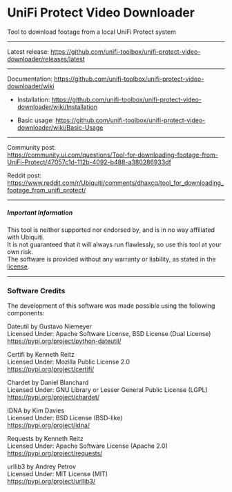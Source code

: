 # UniFi Protect Video Downloader
Tool to download footage from a local UniFi Protect system  

---

Latest release: https://github.com/unifi-toolbox/unifi-protect-video-downloader/releases/latest  

---

Documentation: https://github.com/unifi-toolbox/unifi-protect-video-downloader/wiki  

* Installation: https://github.com/unifi-toolbox/unifi-protect-video-downloader/wiki/Installation  

* Basic usage: https://github.com/unifi-toolbox/unifi-protect-video-downloader/wiki/Basic-Usage  

---

Community post:  
https://community.ui.com/questions/Tool-for-downloading-footage-from-UniFi-Protect/47057c1d-112b-4092-b488-a380286933df

Reddit post:  
https://www.reddit.com/r/Ubiquiti/comments/dhaxcq/tool_for_downloading_footage_from_unifi_protect/

---

##### Important Information
This tool is neither supported nor endorsed by, and is in no way affiliated with Ubiquiti.  
It is not guaranteed that it will always run flawlessly, so use this tool at your own risk.  
The software is provided without any warranty or liability, as stated in the [license](LICENSE).  

---

### Software Credits
The development of this software was made possible using the following components:  
  
Dateutil by Gustavo Niemeyer  
Licensed Under: Apache Software License, BSD License (Dual License)  
https://pypi.org/project/python-dateutil/  
  
Certifi by Kenneth Reitz  
Licensed Under: Mozilla Public License 2.0  
https://pypi.org/project/certifi/  
  
Chardet by Daniel Blanchard  
Licensed Under: GNU Library or Lesser General Public License (LGPL)  
https://pypi.org/project/chardet/  
  
IDNA by Kim Davies  
Licensed Under: BSD License (BSD-like)  
https://pypi.org/project/idna/  
  
Requests by Kenneth Reitz  
Licensed Under: Apache Software License (Apache 2.0)  
https://pypi.org/project/requests/  
  
urllib3 by Andrey Petrov  
Licensed Under: MIT License (MIT)  
https://pypi.org/project/urllib3/  
